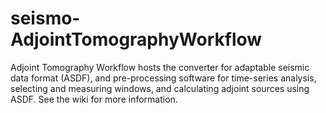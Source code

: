 seismo-AdjointTomographyWorkflow
================================
Adjoint Tomography Workflow hosts the converter for adaptable seismic data format (ASDF), and pre-processing software for time-series analysis, selecting and measuring windows, and calculating adjoint sources using ASDF. See the wiki for more information.
